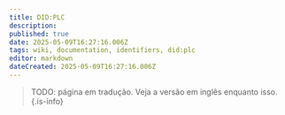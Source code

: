 ```yaml
---
title: DID:PLC
description: 
published: true
date: 2025-05-09T16:27:16.006Z
tags: wiki, documentation, identifiers, did:plc
editor: markdown
dateCreated: 2025-05-09T16:27:16.006Z
---
```


> TODO: página em tradução. Veja a versão em inglês enquanto isso.
{.is-info}
